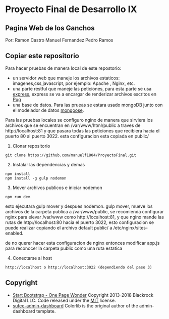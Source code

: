 # Proyecto Final de Desarrollo IX ##

## Pagina Web de los Ganchos ##


Por: Ramon Castro
     Manuel Fernandez
     Pedro Ramos 


## Copiar este repositorio  ##

Para hacer pruebas de manera local de este repostorio: 
* un servidor web que maneje los archivos estaticos: imagenes,css,javascript, por ejemplo: Apache , Nginx, etc.
* una parte restful que maneje las peticiones, para esta parte se usa [express](https://expressjs.com/), express se va a encargar de renderizar archivos escritos en [Pug](https://pugjs.org)
* una base de datos. Para las prueas se estara usado mongoDB junto con el modelador de datos [mongoose](http://mongoosejs.com/).

Para las pruebas locales se configuro nginx de manera que sirviera los archivos que se encuentran en
/var/www/html/public a traves de http://localhost:81 y que pasara todas las peticiones que recibiera hacia el puerto 80 al puerto 3022. esta configuracion esta copiada en public/

 
1. Clonar repositorio

``` 
git clone https://github.com/manuelf1804/ProyectoFinal.git

```
2. Instalar las dependencias y demas

``` 
npm install
npm install -g gulp nodemon

```
3. Mover archivos publicos e iniciar nodemon

``` 
npm run dev

```
esto ejecutara gulp mover y despues nodemon. 
gulp mover, mueve los archivos de la carpeta publica a /var/www/public, se recomienda configurar nginx para elevar /var/www como http://localhost:81, y que nginx mande las rutas de http://localhost:80 hacia el puerto 3022, esto configuracion se puede realizar copiando el archivo default public/ a /etc/nginx/sites-enabled.

de no querer hacer esta configuracion de nginx entonces modificar app.js para reconocer la carpeta public como una ruta estatica

4. Conectarse al host

``` 
http://localhost o http://localhost:3022 (dependiendo del paso 3)

```
## Copyright
* [Start Bootstrap - One Page Wonder](https://startbootstrap.com/template-overviews/one-page-wonder/)
Copyright 2013-2018 Blackrock Digital LLC. Code released under the [MIT](https://github.com/BlackrockDigital/startbootstrap-one-page-wonder/blob/gh-pages/LICENSE) license.
* [sufee-admin-dashboard](https://colorlib.com/polygon/sufee/)
Colorlib is the original author of the admin-dashboard template.
    